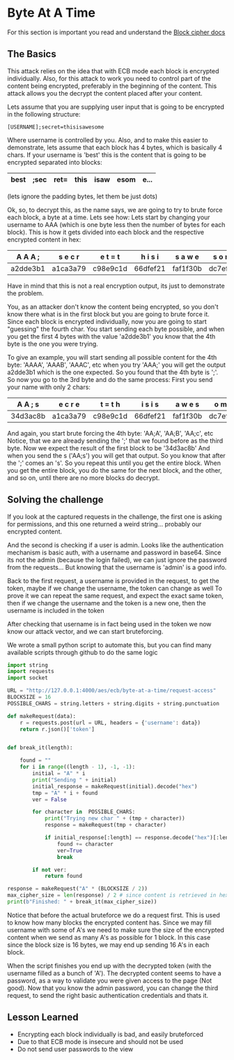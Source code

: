 # Byte At A Time

For this section is important you read and understand the [Block cipher docs](block-ciphers)

## The Basics

This attack relies on the idea that with ECB mode each block is encrypted individually.
Also, for this attack to work you need to control part of the content being encrypted, preferably in the beginning of the content.
This attack allows you the decrypt the content placed after your content.

Lets assume that you are supplying user input that is going to be encrypted in the following structure:

```[USERNAME];secret=thisisawesome```

Where username is controlled by you.
Also, and to make this easier to demonstrate, lets assume that each block has 4 bytes, which is basically 4 chars.
If your username is 'best' this is the content that is going to be encrypted separated into blocks:

| best | ;sec | ret= | this | isaw | esom | e... |
|------|------|------|------|------|------|------|

(lets ignore the padding bytes, let them be just dots)

Ok, so, to decrypt this, as the name says, we are going to try to brute force each block, a byte at a time. Lets see how:
Lets start by changing your username to AAA (which is one byte less then the number of bytes for each block).
This is how it gets divided into each block and the respective encrypted content in hex:

| A A A ;  | s e c r  | e t = t  | h i s i  | s a w e  | s o m e  | . . . . |
|----------|----------|----------|----------|----------|----------|---------|
| a2dde3b1 | a1ca3a79 | c98e9c1d | 66dfef21 | faf1f30b | dc7ef813 | 31a42c4 |

Have in mind that this is not a real encryption output, its just to demonstrate the problem.

You, as an attacker don't know the content being encrypted, so you don't know there what is in the first block but you are going to brute force it.
Since each block is encrypted individually, now you are going to start "guessing" the fourth char. You start sending each byte possible, and when you get the first 4 bytes with the value 'a2dde3b1' you know that the 4th byte is the one you were trying.

To give an example, you will start sending all possible content for the 4th byte: 'AAAA', 'AAAB', 'AAAC', etc when you try 'AAA;' you will get the output a2dde3b1 which is the one expected. So you found that the 4th byte is ';'.
So now you go to the 3rd byte and do the same process: First you send your name with only 2 chars:

| A A ; s  | e c r e  | t = t h  | i s i s  | a w e s  | o m e .  | . . . . |
|----------|----------|----------|----------|----------|----------|---------|
| 34d3ac8b | a1ca3a79 | c98e9c1d | 66dfef21 | faf1f30b | dc7ef813 | 31a42c4 |

And again, you start brute forcing the 4th byte: 'AA;A', 'AA;B', 'AA;c', etc
Notice, that we are already sending the ';' that we found before as the third byte.  Now we expect the result of the first block to be '34d3ac8b'
And when you send the s ('AA;s') you will get that output. So you know that after the ';' comes an 's'.
So you repeat this until you get the entire block. When you get the entire block, you do the same for the next block, and the other, and so on, until there are no more blocks do decrypt.

## Solving the challenge

If you look at the captured requests in the challenge, the first one is asking for permissions, and this one returned a weird string... probably our encrypted content.

And the second is checking if a user is admin. Looks like the authentication mechanism is basic auth, with a username and password in base64. Since its not the admin (because the login failed), we can just ignore the password from the requests... But knowing that the username is 'admin' is a good info.

Back to the first request, a username is provided in the request, to get the token, maybe if we change the username, the token can change as well
To prove it we can repeat the same request, and expect the exact same token, then if we change the username and the token is a new one, then the username is included in the token

After checking that username is in fact being used in the token we now know our attack vector, and we can start bruteforcing.

We wrote a small python script to automate this, but you can find many available scripts through github to do the same logic

```python
import string
import requests
import socket

URL = "http://127.0.0.1:4000/aes/ecb/byte-at-a-time/request-access"
BLOCKSIZE = 16
POSSIBLE_CHARS = string.letters + string.digits + string.punctuation

def makeRequest(data):
    r = requests.post(url = URL, headers = {'username': data})
    return r.json()['token']


def break_it(length):

    found = ""
    for i in range((length - 1), -1, -1):
        initial = "A" * i
        print("Sending " + initial)
        initial_response = makeRequest(initial).decode("hex")
        tmp = "A" * i + found
        ver = False

        for character in  POSSIBLE_CHARS:
            print("Trying new char " + (tmp + character))
            response = makeRequest(tmp + character)

            if initial_response[:length] == response.decode("hex")[:length]:
                found += character
                ver=True
                break

        if not ver:
            return found

response = makeRequest("A" * (BLOCKSIZE / 2))
max_cipher_size = len(response) / 2 # since content is retrieved in hex. every two chars are one byte
print(b"Finished: " + break_it(max_cipher_size))

```

Notice that before the actual bruteforce we do a request first.
This is used to know how many blocks the encrypted content has.
Since we may fill username with some of A's we need to make sure the size of the encrypted content when we send as many A's as possible for 1 block. In this case since the block size is 16 bytes, we may end up sending 16 A's in each block.

When the script finishes you end up with the decrypted token (with the username filled as a bunch of 'A'). The decrypted content seems to have a password, as a way to validate you were given access to the page (Not good). Now that you know the admin password, you can change the third request, to send the right basic authentication credentials and thats it.

## Lesson Learned

* Encrypting each block individually is bad, and easily bruteforced
* Due to that ECB mode is insecure and should not be used
* Do not send user passwords to the view
